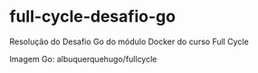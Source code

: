 # full-cycle-desafio-go
Resolução do Desafio Go do módulo Docker do curso Full Cycle

Imagem Go: albuquerquehugo/fullcycle
